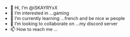 - 👋 Hi, I’m @iSKAYRYxX
- 👀 I’m interested in ...gaming 
- 🌱 I’m currently learning ...french and be nice w people
- 💞️ I’m looking to collaborate on ...my discord server
- 📫 How to reach me ...

<!---
iSKAYRYxX/iSKAYRYxX is a ✨ special ✨ repository because its `README.md` (this file) appears on your GitHub profile.
You can click the Preview link to take a look at your changes.
--->
